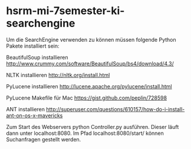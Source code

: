 hsrm-mi-7semester-ki-searchengine
=================================

Um die SearchEngine verwenden zu können müssen folgende Python Pakete installiert sein:

BeautifulSoup installieren
http://www.crummy.com/software/BeautifulSoup/bs4/download/4.3/

NLTK installieren
http://nltk.org/install.html

PyLucene installieren
http://lucene.apache.org/pylucene/install.html

PyLucene Makefile für Mac
https://gist.github.com/peplin/728598

ANT installieren
http://superuser.com/questions/610157/how-do-i-install-ant-on-os-x-mavericks



Zum Start des Webservers python Controller.py ausführen. Dieser läuft dann unter localhost:8080. Im Pfad localhost:8080/start/ können Suchanfragen gestellt werden.
